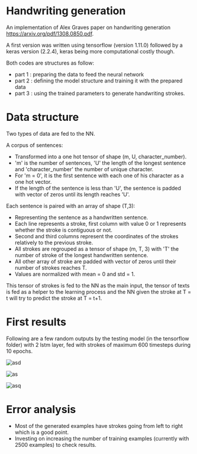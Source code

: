 # Handwriting generation

An implementation of Alex Graves paper on handwriting generation https://arxiv.org/pdf/1308.0850.pdf.

A first version was written using tensorflow (version 1.11.0) followed by a keras version (2.2.4), keras being more computational costly though.

Both codes are structures as follow: 
- part 1 : preparing the data to feed the neural network
- part 2 : defining the model structure and training it with the prepared data
- part 3 : using the trained parameters to generate handwriting strokes.
                                     
                                     
# Data structure

Two types of data are fed to the NN. 


A corpus of sentences:
  - Transformed into a one hot tensor of shape (m, U, character_number).
  - 'm' is the number of sentences, 'U' the length of the longest sentence and 'character_number' the number of unique character.
  - For 'm = 0', it is the first sentence with each one of his character as a one hot vector. 
  - If the length of the sentence is less than 'U', the sentence is padded with vector of zeros until its length reaches 'U'.

Each sentence is paired with an array of shape (T,3):
  - Representing the sentence as a handwritten sentence. 
  - Each line represents a stroke, first column with value 0 or 1 represents whether the stroke is contiguous or not. 
  - Second and third columns represent the coordinates of the strokes relatively to the previous stroke. 
  - All strokes are regrouped as a tensor of shape (m, T, 3) with 'T' the number of stroke of the longest handwritten sentence. 
  - All other array of stroke are padded with vector of zeros until their number of strokes reaches T.
  - Values are normalized with mean = 0 and std = 1.


This tensor of strokes is fed to the NN as the main input, the tensor of texts is fed as a helper to the learning process and the NN given the stroke at T = t will try to predict the stroke at T = t+1.


# First results

Following are a few random outputs by the testing model (in the tensorflow folder) with 2 lstm layer, fed with strokes of maximum 600 timesteps during 10 epochs. 

![asd](https://user-images.githubusercontent.com/34350063/49361900-1f3a7280-f718-11e8-9ab2-3d94b305f044.png)

![as](https://user-images.githubusercontent.com/34350063/49361918-28c3da80-f718-11e8-9cb8-84cc956c6937.png)

![asq](https://user-images.githubusercontent.com/34350063/49361931-311c1580-f718-11e8-9588-77a97134267b.png)


# Error analysis

- Most of the generated examples have strokes going from left to right which is a good point.
- Investing on increasing the number of training examples (currently with 2500 examples) to check results.
